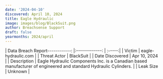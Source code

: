 ```yaml
---
date: '2024-04-10'
discovered: April 10, 2024
title: Eagle Hydraulic
image: images/blog/BlackSuit.png
author: Breachsense Support
draft: false
yearmonths: 2024/april
---
```


| Data Breach Report------------:     |:-------------:    | :-----:|
| Victim      | eagle-hydraulic.com      | 
| Threat Actor      | BlackSuit      | 
| Date Discovered      | Apr 10, 2024      | 
| Description      | Eagle Hydraulic Components Inc. is a Canadian based manufacturer of engineered and standard Hydraulic Cylinders.      | 
| Leak Size      | Unknown      | 


